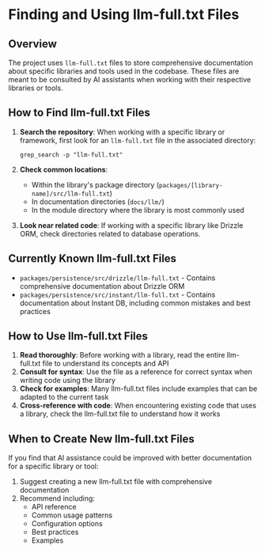 # Finding and Using llm-full.txt Files

## Overview

The project uses `llm-full.txt` files to store comprehensive documentation about specific libraries and tools used in the codebase. These files are meant to be consulted by AI assistants when working with their respective libraries or tools.

## How to Find llm-full.txt Files

1. **Search the repository**: When working with a specific library or framework, first look for an `llm-full.txt` file in the associated directory:
   ```
   grep_search -p "llm-full.txt"
   ```

2. **Check common locations**:
   - Within the library's package directory (`packages/[library-name]/src/llm-full.txt`)
   - In documentation directories (`docs/llm/`)
   - In the module directory where the library is most commonly used

3. **Look near related code**: If working with a specific library like Drizzle ORM, check directories related to database operations.

## Currently Known llm-full.txt Files

- `packages/persistence/src/drizzle/llm-full.txt` - Contains comprehensive documentation about Drizzle ORM
- `packages/persistence/src/instant/llm-full.txt` - Contains documentation about Instant DB, including common mistakes and best practices

## How to Use llm-full.txt Files

1. **Read thoroughly**: Before working with a library, read the entire llm-full.txt file to understand its concepts and API
2. **Consult for syntax**: Use the file as a reference for correct syntax when writing code using the library
3. **Check for examples**: Many llm-full.txt files include examples that can be adapted to the current task
4. **Cross-reference with code**: When encountering existing code that uses a library, check the llm-full.txt file to understand how it works

## When to Create New llm-full.txt Files

If you find that AI assistance could be improved with better documentation for a specific library or tool:

1. Suggest creating a new llm-full.txt file with comprehensive documentation
2. Recommend including:
   - API reference
   - Common usage patterns
   - Configuration options
   - Best practices
   - Examples 